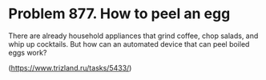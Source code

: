 # Problem 877. How to peel an egg

There are already household appliances that grind coffee, chop salads, and whip up cocktails. But how can an automated device that can peel boiled eggs work?

(https://www.trizland.ru/tasks/5433/)